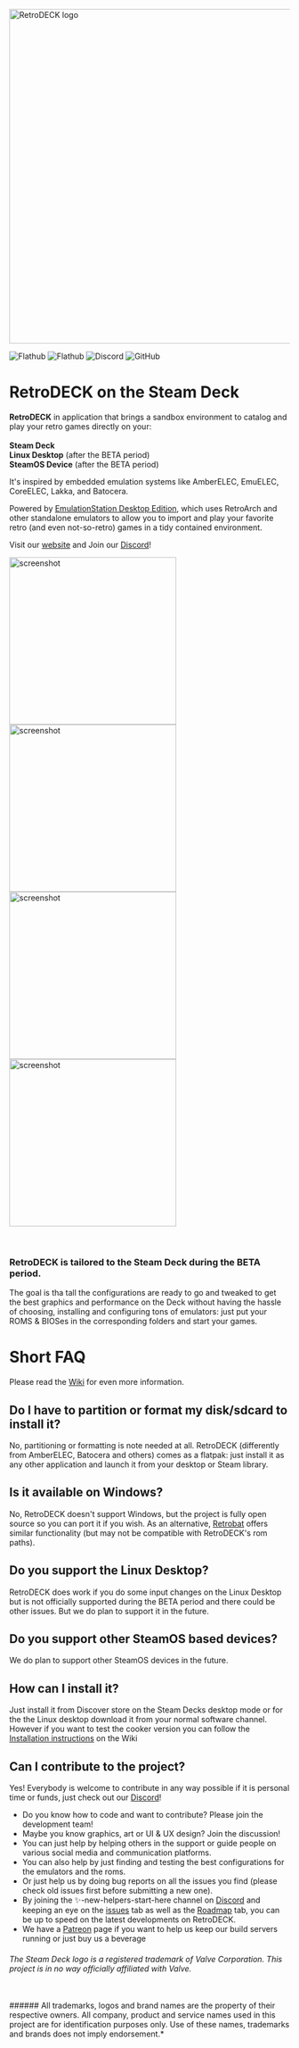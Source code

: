 <p float="center">
    <img src="https://github.com/XargonWan/RetroDECK/blob/main/res/logo.png?raw=true" alt="RetroDECK logo" width="600"/>
</p>

![Flathub](https://img.shields.io/flathub/downloads/net.retrodeck.retrodeck)
![Flathub](https://img.shields.io/flathub/v/net.retrodeck.retrodeck)
![Discord](https://img.shields.io/discord/951662718102962256?label=discord)
![GitHub](https://img.shields.io/github/license/XargonWan/RetroDECK)

# RetroDECK on the Steam Deck

**RetroDECK** in application that brings a sandbox environment to catalog and play your retro games directly on your:
<br/><br/>
**Steam Deck**
<br/>
**Linux Desktop** (after the BETA period)
<br/>
**SteamOS Device** (after the BETA period)

It's inspired by embedded emulation systems like AmberELEC, EmuELEC, CoreELEC, Lakka, and Batocera.

Powered by [EmulationStation Desktop Edition](https://es-de.org), which uses RetroArch and other standalone emulators to allow you to import and play your favorite retro (and even not-so-retro) games in a tidy contained environment.

Visit our [website](https://retrodeck.net) and Join our [Discord](https://discord.gg/Dz3szYsP8g)!
<p float="center">
<img src="https://github.com/XargonWan/RetroDECK/blob/main/res/screenshots/screen03.jpeg?raw=true" alt="screenshot" width="300"/>
<img src="https://github.com/XargonWan/RetroDECK/blob/main/res/screenshots/screen04.jpeg?raw=true" alt="screenshot" width="300"/><br/>
<img src="https://github.com/XargonWan/RetroDECK/blob/main/res/screenshots/screen05.jpeg?raw=true" alt="screenshot" width="300"/>
<img src="https://github.com/XargonWan/RetroDECK/blob/main/res/screenshots/screen06.jpeg?raw=true" alt="screenshot" width="300"/>
</p>
<br/>

### RetroDECK is tailored to the Steam Deck during the BETA period.
The goal is tha tall the configurations are ready to go and tweaked to get the best graphics and performance on the Deck without having the hassle of choosing, installing and configuring tons of emulators: just put your ROMS & BIOSes in the corresponding folders and start your games.

# Short FAQ

Please read the [Wiki](https://github.com/XargonWan/RetroDECK/wiki) for even more information.

## Do I have to partition or format my disk/sdcard to install it?
No, partitioning or formatting is note needed at all. RetroDECK (differently from AmberELEC, Batocera and others) comes as a flatpak: just install it as any other application and launch it from your desktop or Steam library. 

## Is it available on Windows?
No, RetroDECK doesn't support Windows, but the project is fully open source so you can port it if you wish. As an alternative, [Retrobat](http://www.retrobat.ovh/) offers similar functionality (but may not be compatible with RetroDECK's rom paths).

## Do you support the Linux Desktop?
RetroDECK does work if you do some input changes on the Linux Desktop but is not officially supported during the BETA period and there could be other issues. But we do plan to support it in the future.

## Do you support other SteamOS based devices?
We do plan to support other SteamOS devices in the future.

## How can I install it?
Just install it from Discover store on the Steam Decks desktop mode or for the the Linux desktop download it from your normal software channel.
<br/>
However if you want to test the cooker version you can follow the [Installation instructions](https://github.com/XargonWan/RetroDECK/wiki/How-to:-Getting-started) on the Wiki

## Can I contribute to the project?
Yes! Everybody is welcome to contribute in any way possible if it is personal time or funds, just check out our [Discord](https://discord.gg/Dz3szYsP8g)!
- Do you know how to code and want to contribute? Please join the development team! 
- Maybe you know graphics, art or UI & UX design? Join the discussion!
- You can just help by helping others in the support or guide people on various social media and communication platforms.
- You can also help by just finding and testing the best configurations for the emulators and the roms.
- Or just help us by doing bug reports on all the issues you find (please check old issues first before submitting a new one).
- By joining the ✨-new-helpers-start-here channel on [Discord](discord.gg/Dz3szYsP8g) and keeping an eye on the [issues](https://github.com/XargonWan/RetroDECK/issues) tab as well as the [Roadmap](https://github.com/XargonWan/RetroDECK/milestones) tab, you can be up to speed on the latest developments on RetroDECK.
- We have a [Patreon](https://www.patreon.com/RetroDECK) page if you want to help us keep our build servers running or just buy us a beverage

###### The Steam Deck logo is a registered trademark of Valve Corporation. This project is in no way officially affiliated with Valve.
<br/>
###### All trademarks, logos and brand names are the property of their respective owners. All company, product and service names used in this project are for identification purposes only. Use of these names, trademarks and brands does not imply endorsement.*
